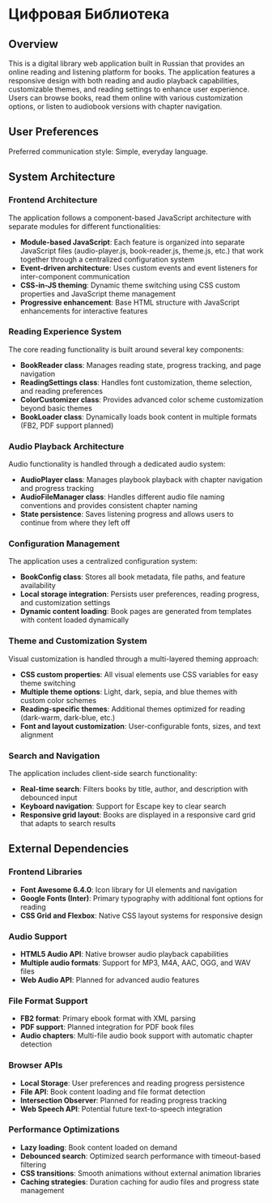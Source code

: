 # Цифровая Библиотека

## Overview

This is a digital library web application built in Russian that provides an online reading and listening platform for books. The application features a responsive design with both reading and audio playback capabilities, customizable themes, and reading settings to enhance user experience. Users can browse books, read them online with various customization options, or listen to audiobook versions with chapter navigation.

## User Preferences

Preferred communication style: Simple, everyday language.

## System Architecture

### Frontend Architecture

The application follows a component-based JavaScript architecture with separate modules for different functionalities:

- **Module-based JavaScript**: Each feature is organized into separate JavaScript files (audio-player.js, book-reader.js, theme.js, etc.) that work together through a centralized configuration system
- **Event-driven architecture**: Uses custom events and event listeners for inter-component communication
- **CSS-in-JS theming**: Dynamic theme switching using CSS custom properties and JavaScript theme management
- **Progressive enhancement**: Base HTML structure with JavaScript enhancements for interactive features

### Reading Experience System

The core reading functionality is built around several key components:

- **BookReader class**: Manages reading state, progress tracking, and page navigation
- **ReadingSettings class**: Handles font customization, theme selection, and reading preferences
- **ColorCustomizer class**: Provides advanced color scheme customization beyond basic themes
- **BookLoader class**: Dynamically loads book content in multiple formats (FB2, PDF support planned)

### Audio Playback Architecture

Audio functionality is handled through a dedicated audio system:

- **AudioPlayer class**: Manages playbook playback with chapter navigation and progress tracking
- **AudioFileManager class**: Handles different audio file naming conventions and provides consistent chapter naming
- **State persistence**: Saves listening progress and allows users to continue from where they left off

### Configuration Management

The application uses a centralized configuration system:

- **BookConfig class**: Stores all book metadata, file paths, and feature availability
- **Local storage integration**: Persists user preferences, reading progress, and customization settings
- **Dynamic content loading**: Book pages are generated from templates with content loaded dynamically

### Theme and Customization System

Visual customization is handled through a multi-layered theming approach:

- **CSS custom properties**: All visual elements use CSS variables for easy theme switching
- **Multiple theme options**: Light, dark, sepia, and blue themes with custom color schemes
- **Reading-specific themes**: Additional themes optimized for reading (dark-warm, dark-blue, etc.)
- **Font and layout customization**: User-configurable fonts, sizes, and text alignment

### Search and Navigation

The application includes client-side search functionality:

- **Real-time search**: Filters books by title, author, and description with debounced input
- **Keyboard navigation**: Support for Escape key to clear search
- **Responsive grid layout**: Books are displayed in a responsive card grid that adapts to search results

## External Dependencies

### Frontend Libraries

- **Font Awesome 6.4.0**: Icon library for UI elements and navigation
- **Google Fonts (Inter)**: Primary typography with additional font options for reading
- **CSS Grid and Flexbox**: Native CSS layout systems for responsive design

### Audio Support

- **HTML5 Audio API**: Native browser audio playback capabilities
- **Multiple audio formats**: Support for MP3, M4A, AAC, OGG, and WAV files
- **Web Audio API**: Planned for advanced audio features

### File Format Support

- **FB2 format**: Primary ebook format with XML parsing
- **PDF support**: Planned integration for PDF book files
- **Audio chapters**: Multi-file audio book support with automatic chapter detection

### Browser APIs

- **Local Storage**: User preferences and reading progress persistence
- **File API**: Book content loading and file format detection
- **Intersection Observer**: Planned for reading progress tracking
- **Web Speech API**: Potential future text-to-speech integration

### Performance Optimizations

- **Lazy loading**: Book content loaded on demand
- **Debounced search**: Optimized search performance with timeout-based filtering
- **CSS transitions**: Smooth animations without external animation libraries
- **Caching strategies**: Duration caching for audio files and progress state management